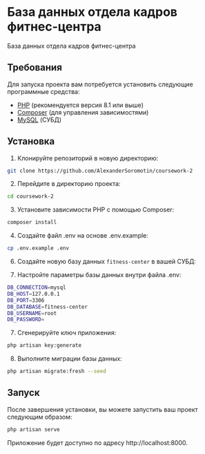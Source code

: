 # База данных отдела кадров фитнес-центра

База данных отдела кадров фитнес-центра

## Требования

Для запуска проекта вам потребуется установить следующие программные средства:

- [PHP](https://www.php.net/) (рекомендуется версия 8.1 или выше)
- [Composer](https://getcomposer.org/) (для управления зависимостями)
- [MySQL](https://www.mysql.com/) (СУБД)

## Установка

1. Клонируйте репозиторий в новую директорию:

```bash
git clone https://github.com/AlexanderSoromotin/coursework-2
```
2. Перейдите в директорию проекта:
```bash
cd coursework-2
```
3. Установите зависимости PHP с помощью Composer:
```bash
composer install
```
4. Создайте файл .env на основе .env.example:
```bash
cp .env.example .env
```
6. Создайте новую базу данных `fitness-center` в вашей СУБД:

6. Настройте параметры базы данных внутри файла .env:
```bash
DB_CONNECTION=mysql
DB_HOST=127.0.0.1
DB_PORT=3306
DB_DATABASE=fitness-center
DB_USERNAME=root
DB_PASSWORD=
```
7. Cгенерируйте ключ приложения:
```bash
php artisan key:generate
```
8. Выполните миграции базы данных:

```bash
php artisan migrate:fresh --seed
```

## Запуск
После завершения установки, вы можете запустить ваш проект следующим образом:

```bash
php artisan serve
```
Приложение будет доступно по адресу http://localhost:8000.
